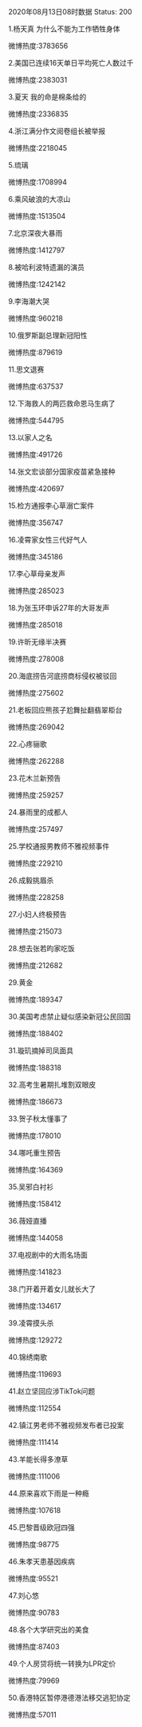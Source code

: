 2020年08月13日08时数据
Status: 200

1.杨天真 为什么不能为工作牺牲身体

微博热度:3783656

2.美国已连续16天单日平均死亡人数过千

微博热度:2383031

3.夏天 我的命是棉条给的

微博热度:2336835

4.浙江满分作文阅卷组长被举报

微博热度:2218045

5.琉璃

微博热度:1708994

6.乘风破浪的大凉山

微博热度:1513504

7.北京深夜大暴雨

微博热度:1412797

8.被哈利波特遗漏的演员

微博热度:1242142

9.李海潮大哭

微博热度:960218

10.俄罗斯副总理新冠阳性

微博热度:879619

11.思文退赛

微博热度:637537

12.下海救人的两匹救命恩马生病了

微博热度:544795

13.以家人之名

微博热度:491726

14.张文宏谈部分国家疫苗紧急接种

微博热度:420697

15.检方通报李心草溺亡案件

微博热度:356747

16.凌霄家女性三代好气人

微博热度:345186

17.李心草母亲发声

微博热度:285023

18.为张玉环申诉27年的大哥发声

微博热度:285018

19.许昕无缘半决赛

微博热度:278008

20.海底捞告河底捞商标侵权被驳回

微博热度:275602

21.老板回应熊孩子尬舞扯翻翡翠柜台

微博热度:269042

22.心疼骊歌

微博热度:262288

23.花木兰新预告

微博热度:259257

24.暴雨里的成都人

微博热度:257497

25.学校通报男教师不雅视频事件

微博热度:229210

26.成毅挑眉杀

微博热度:228258

27.小妇人终极预告

微博热度:215073

28.想去张若昀家吃饭

微博热度:212682

29.黄金

微博热度:189347

30.美国考虑禁止疑似感染新冠公民回国

微博热度:188402

31.璇玑摘掉司凤面具

微博热度:188318

32.高考生暑期扎堆割双眼皮

微博热度:186673

33.贺子秋太懂事了

微博热度:178010

34.哪吒重生预告

微博热度:164369

35.吴邪白衬衫

微博热度:158412

36.薇娅直播

微博热度:144058

37.电视剧中的大雨名场面

微博热度:141823

38.门开着开着女儿就长大了

微博热度:134617

39.凌霄摸头杀

微博热度:129272

40.锦绣南歌

微博热度:119693

41.赵立坚回应涉TikTok问题

微博热度:112554

42.镇江男老师不雅视频发布者已投案

微博热度:111414

43.羊能长得多潦草

微博热度:111006

44.原来喜欢下雨是一种瘾

微博热度:107618

45.巴黎晋级欧冠四强

微博热度:98775

46.朱孝天患基因疾病

微博热度:95521

47.刘心悠

微博热度:90783

48.各个大学研究出的美食

微博热度:87403

49.个人房贷将统一转换为LPR定价

微博热度:79969

50.香港特区暂停港德港法移交逃犯协定

微博热度:57011


